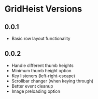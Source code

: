 
GridHeist Versions
====================

0.0.1
------------

* Basic row layout functionality

0.0.2
------------

* Handle different thumb heights
* Minimum thumb height option
* Key listeners (left-right-escape)
* Scrollbar changer (when keying through)
* Better event cleanup
* Image preloading option
